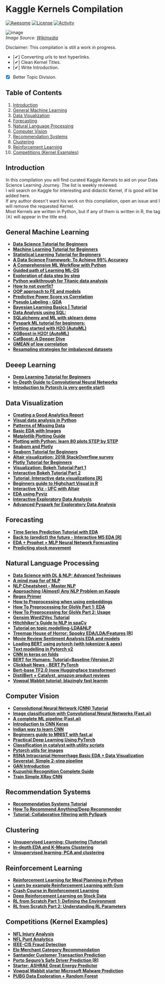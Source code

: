 # Kaggle Kernels Compilation

[![Awesome](https://cdn.rawgit.com/sindresorhus/awesome/d7305f38d29fed78fa85652e3a63e154dd8e8829/media/badge.svg)](https://github.com/sindresorhus/awesome) [![License](https://img.shields.io/github/license/alfarias/awesome-kaggle-kernels)](https://github.com/alfarias/awesome-kaggle-kernels/blob/master/LICENSE) [![Activity](https://img.shields.io/github/commit-activity/m/alfarias/awesome-kaggle-kernels)](https://github.com/alfarias/awesome-kaggle-kernels/commits/master)

![image](https://upload.wikimedia.org/wikipedia/commons/7/7c/Kaggle_logo.png)\
*Image Source: [Wikimedia](https://commons.wikimedia.org/wiki/File:Kaggle_logo.png
)*

Disclaimer: This compilation is still a work in progress.

- [✔] Converting urls to text hyperlinks.
- [✔] Clean Kernel Titles.
- [✔] Write Introduction.
- [X] Better Topic Division.

## Table of Contents

1. [Introduction](#Introduction)
2. [General Machine Learning](#General-Machine-Learning)
3. [Data Visualization](#Data-Visualization)
4. [Forecasting](#Data-Visualization)
5. [Natural Language Processing](#Natural-Language-Processing)
6. [Computer Vision](#Computer-Vision)
7. [Recommendation Systems](#Recommendation-Systems)
8. [Clustering](#Clustering)
9. [Reinforcement Learning](#Reinforcement-Learning)
10. [Competitions (Kernel Examples)](#Competitions-(Kernel-Examples))

## Introduction

In this compilation you will find curated Kaggle Kernels to aid on your Data Science Learning Journey. The list is weekly reviewed.\
I wiil search on Kaggle for interesting and didactic Kernel, if is good will be added here.\
If any author doesn't want his work on this compilation, open an issue and I will remove the requested Kernel.\
Most Kernels are written in Python, but if any of them is written in R, the tag `[R]` will appear in the title end.

## General Machine Learning

- [**Data Science Tutorial for Beginners**](https://www.kaggle.com/kanncaa1/data-sciencetutorial-for-beginners)
- [**Machine Learning Tutorial for Beginners**](https://www.kaggle.com/kanncaa1/machine-learning-tutorial-for-beginners)
- [**Statistical Learning Tutorial for Beginners**](https://www.kaggle.com/kanncaa1/statistical-learning-tutorial-for-beginners)
- [**A Data Science Framework: To Achieve 99% Accuracy**](https://www.kaggle.com/ldfreeman3/a-data-science-framework-to-achieve-99-accuracy)
- [**A Comprehensive ML Workflow with Python**](https://www.kaggle.com/mjbahmani/a-comprehensive-ml-workflow-with-python)
- [**Guided path of Learning ML-DS**](https://www.kaggle.com/ambarish/guided-path-of-learning-ml-ds)
- [**Exploration of data step by step**](https://www.kaggle.com/artgor/exploration-of-data-step-by-step)
- [**Python walkthrough for Titanic data analysis**](https://www.kaggle.com/headsortails/pytanic)
- [**How to not overfit?**](https://www.kaggle.com/artgor/how-to-not-overfit)
- [**OOP approach to FE and models**](https://www.kaggle.com/artgor/oop-approach-to-fe-and-models)
- [**Predictive Power Score vs Correlation**](https://www.kaggle.com/frtgnn/predictive-power-score-vs-correlation)
- [**Pseudo Labeling - QDA**](https://www.kaggle.com/cdeotte/pseudo-labeling-qda-0-969)
- [**Bayesian Learning Basics | Tutorial**](https://www.kaggle.com/upadorprofzs/bayesian-learning-basics-tutorial)
- [**Data Analysis using SQL:**](https://www.kaggle.com/dimarudov/data-analysis-using-sql)
- [**SQLalchemy and ML with sklearn demo**](https://www.kaggle.com/aawiegel/sqlalchemy-and-ml-with-sklearn-demo)
- [**Pyspark ML tutorial for beginners:**](https://www.kaggle.com/fatmakursun/pyspark-ml-tutorial-for-beginners)
- [**Getting started with H2O (AutoML)**](https://www.kaggle.com/sudalairajkumar/getting-started-with-h2o)
- [**XGBoost in H2O! (AutoML)**](https://www.kaggle.com/brandenkmurray/xgboost-in-h2o)
- [**CatBoost: A Deeper Dive**](https://www.kaggle.com/abhinand05/catboost-a-deeper-dive)
- [**GMEAN of low correlation**](https://www.kaggle.com/paulorzp/gmean-of-low-correlation-lb-0-952x)
- [**Resampling strategies for imbalanced datasets**](https://www.kaggle.com/rafjaa/resampling-strategies-for-imbalanced-datasets)

## Deeep Learning

- [**Deep Learning Tutorial for Beginners**](https://www.kaggle.com/kanncaa1/deep-learning-tutorial-for-beginners)
- [**In-Depth Guide to Convolutional Neural Networks**](https://www.kaggle.com/abhinand05/in-depth-guide-to-convolutional-neural-networks)
- [**Introduction to Pytorch (a very gentle start)**](https://www.kaggle.com/frtgnn/introduction-to-pytorch-a-very-gentle-start)

## Data Visualization

- [**Creating a Good Analytics Report**](https://www.kaggle.com/jpmiller/creating-a-good-analytics-report)
- [**Visual data analysis in Python**](https://www.kaggle.com/kashnitsky/topic-2-visual-data-analysis-in-python)
- [**Patterns of Missing Data**](https://www.kaggle.com/jpmiller/patterns-of-missing-data)
- [**Basic EDA with Images**](https://www.kaggle.com/jpmiller/basic-eda-with-images)
- [**Matplotlib Plotting Guide**](https://www.kaggle.com/grroverpr/matplotlib-plotting-guide)
- [**Plotting with Python: learn 80 plots STEP by STEP**](https://www.kaggle.com/python10pm/plotting-with-python-learn-80-plots-step-by-step)
- [**Seaborn and Plotly**](https://www.kaggle.com/kashnitsky/topic-2-part-2-seaborn-and-plotly)
- [**Seaborn Tutorial for Beginners**](https://www.kaggle.com/kanncaa1/seaborn-tutorial-for-beginners)
- [**Altair visualization: 2018 StackOverflow survey**](https://www.kaggle.com/notslush/altair-visualization-2018-stackoverflow-survey)
- [**Plotly Tutorial for Beginners**](https://www.kaggle.com/kanncaa1/plotly-tutorial-for-beginners)
- [**Visualization: Bokeh Tutorial Part 1**](https://www.kaggle.com/kanncaa1/visualization-bokeh-tutorial-part-1)
- [**Interactive Bokeh Tutorial Part 2**](https://www.kaggle.com/kanncaa1/interactive-bokeh-tutorial-part-2)
- [**Tutorial: Interactive data visualizations [R]**](https://www.kaggle.com/tavoosi/tutorial-interactive-data-visualizations)
- [**Beginners guide to Highchart Visual in R**](https://www.kaggle.com/nulldata/beginners-guide-to-highchart-visual-in-r)
- [**Interactive Viz - UFC with Altair**](https://www.kaggle.com/subinium/interactive-viz-1-ufc-with-altair)
- [**EDA using Pyviz**](https://www.kaggle.com/deepanshusemwal/eda-using-pyviz)
- [**Interactive Exploratory Data Analysis**](https://www.kaggle.com/dcstang/interactive-exploratory-data-analysis-eda)
- [**Advanced Pyspark for Exploratory Data Analysis**](https://www.kaggle.com/tientd95/advanced-pyspark-for-exploratory-data-analysis)

## Forecasting

- [**Time Series Prediction Tutorial with EDA**](https://www.kaggle.com/kanncaa1/time-series-prediction-tutorial-with-eda)
- [**Back to (predict) the future - Interactive M5 EDA [R]**](https://www.kaggle.com/headsortails/back-to-predict-the-future-interactive-m5-eda)
- [**EDA + Prophet + MLP Neural Network Forecasting**](https://www.kaggle.com/arindamgot/eda-prophet-mlp-neural-network-forecasting)
- [**Predicting stock movement**](https://www.kaggle.com/zikazika/predicting-stock-movement/)

## Natural Language Processing

- [**Data Science with DL & NLP: Advanced Techniques**](https://www.kaggle.com/vbmokin/data-science-with-dl-nlp-advanced-techniques)
- [**A mind map for of NLP**](https://www.kaggle.com/rftexas/ml-cheatsheet-a-mind-map-for-nlp)
- [**NLP Cheatsheet - Master NLP**](https://www.kaggle.com/rftexas/nlp-cheatsheet-master-nlp)
- [**Approaching (Almost) Any NLP Problem on Kaggle**](https://www.kaggle.com/abhishek/approaching-almost-any-nlp-problem-on-kaggle)
- [**Regex Primer**](https://www.kaggle.com/adityaecdrid/regex-primer-annoying-artgor-xd)
- [**How to Preprocessing when using embeddings**](https://www.kaggle.com/christofhenkel/how-to-preprocessing-when-using-embeddings)
- [**How To Preprocessing for GloVe Part 1: EDA**](https://www.kaggle.com/christofhenkel/how-to-preprocessing-for-glove-part1-eda)
- [**How To Preprocessing for GloVe Part 2: Usage**](https://www.kaggle.com/christofhenkel/how-to-preprocessing-for-glove-part2-usage)
- [**Gensim Word2Vec Tutorial**](https://www.kaggle.com/pierremegret/gensim-word2vec-tutorial)
- [**Hitchhiker's Guide to NLP in spaCy**](https://www.kaggle.com/nirant/hitchhiker-s-guide-to-nlp-in-spacy/)
- [**Tutorial on topic modelling-LDA&NLP**](https://www.kaggle.com/zikazika/tutorial-on-topic-modelling-lda-nlp?scriptVersionId=9699432)
- [**Treemap House of Horror: Spooky EDA/LDA/Features [R]**](https://www.kaggle.com/headsortails/treemap-house-of-horror-spooky-eda-lda-features)
- [**Movie Review Sentiment Analysis EDA and models**](https://www.kaggle.com/artgor/movie-review-sentiment-analysis-eda-and-models)
- [**Loading BERT using pytorch (with tokenizer & apex)**](https://www.kaggle.com/christofhenkel/loading-bert-using-pytorch-with-tokenizer-apex/notebook)
- [**Text modelling in Pytorch v2**](https://www.kaggle.com/artgor/text-modelling-in-pytorch-v2)
- [**CNN in keras on folds**](https://www.kaggle.com/artgor/cnn-in-keras-on-folds)
- [**BERT for Humans: Tutorial+Baseline (Version 2)**](https://www.kaggle.com/abhinand05/bert-for-humans-tutorial-baseline-version-2)
- [**Clickbait News - BERT PyTorch**](https://www.kaggle.com/kashnitsky/clickbait-news-bert-pytorch)
- [**Bert-base TF2.0 (now Huggingface transformer)**](https://www.kaggle.com/akensert/bert-base-tf2-0-now-huggingface-transformer)
- [**DistilBert + Catalyst, amazon product reviews**](https://www.kaggle.com/kashnitsky/distillbert-catalyst-amazon-product-reviews)
- [**Vowpal Wabbit tutorial: blazingly fast learnin**](https://www.kaggle.com/kashnitsky/vowpal-wabbit-tutorial-blazingly-fast-learning)

## Computer Vision

- [**Convolutional Neural Network (CNN) Tutorial**](https://www.kaggle.com/kanncaa1/convolutional-neural-network-cnn-tutorial)
- [**Image classification with Convolutional Neural Networks (Fast.ai)**](https://www.kaggle.com/hortonhearsafoo/fast-ai-lesson-1)
- [**A complete ML pipeline (Fast.ai)**](https://www.kaggle.com/qitvision/a-complete-ml-pipeline-fast-ai)
- [**Introduction to CNN Keras**](https://www.kaggle.com/yassineghouzam/introduction-to-cnn-keras-0-997-top-6)
- [**Indian way to learn CNN**](https://www.kaggle.com/shahules/indian-way-to-learn-cnn)
- [**Beginners guide to MNIST with fast.ai**](https://www.kaggle.com/christianwallenwein/beginners-guide-to-mnist-with-fast-ai)
- [**Practical Deep Learning Using PyTorch**](https://www.kaggle.com/ankitjha/practical-deep-learning-using-pytorch)
- [**Classification in catalyst with utility scripts**](https://www.kaggle.com/artgor/classification-in-catalyst-with-utility-scripts)
- [**Pytorch utils for images**](https://www.kaggle.com/artgor/pytorch-utils-for-images)
- [**RSNA Intracranial Hemorrhage Basic EDA + Data Visualization**](https://www.kaggle.com/marcovasquez/basic-eda-data-visualization/notebook)
- [**Severstal: Simple 2-step pipeline**](https://www.kaggle.com/xhlulu/severstal-simple-2-step-pipeline)
- [**GAN Introduction**](https://www.kaggle.com/jesucristo/gan-introduction)
- [**Kuzushiji Recognition Complete Guide**](https://www.kaggle.com/jesucristo/kuzushiji-recognition-complete-guide)
- [**Train Simple XRay CNN**](https://www.kaggle.com/kmader/train-simple-xray-cnn)

## Recommendation Systems

- [**Recommendation Systems Tutorial**](https://www.kaggle.com/kanncaa1/recommendation-systems-tutorial)
- [**How To Recommend Anything/Deep Recommender**](https://www.kaggle.com/morrisb/how-to-recommend-anything-deep-recommender)
- [**Tutorial: Collaborative filtering with PySpark**](https://www.kaggle.com/vchulski/tutorial-collaborative-filtering-with-pyspark)

## Clustering

- [**Unsupervised Learning: Clustering (Tutorial)**](https://www.kaggle.com/maximgolovatchev/unsupervised-learning-clustering-tutorial/data)
- [**In-depth EDA and K-Means Clustering**](https://www.kaggle.com/thebrownviking20/in-depth-eda-and-k-means-clustering)
- [**Unsupervised learning: PCA and clustering**](https://www.kaggle.com/kashnitsky/topic-7-unsupervised-learning-pca-and-clustering)

## Reinforcement Learning

- [**Reinforcement Learning for Meal Planning in Python**](https://www.kaggle.com/osbornep/reinforcement-learning-for-meal-planning-in-python)
- [**Learn by example Reinforcement Learning with Gym**](https://www.kaggle.com/charel/learn-by-example-reinforcement-learning-with-gym)
- [**Crash Course in Reinforcement Learning**](https://www.kaggle.com/blairyoung/crash-course-in-reinforcement-learning)
- [**Deep Reinforcement Learning on Stock Data**](https://www.kaggle.com/itoeiji/deep-reinforcement-learning-on-stock-data)
- [**RL from Scratch Part 1: Defining the Environment**](https://www.kaggle.com/osbornep/rl-from-scratch-part-1-defining-the-environment)
- [**RL from Scratch Part 2: Understanding RL Parameters**](https://www.kaggle.com/osbornep/rl-from-scratch-part-2-understanding-rl-paramters)

## Competitions (Kernel Examples)

- [**NFL Injury Analysis**](https://www.kaggle.com/aleksandradeis/nfl-injury-analysis)
- [**NFL Punt Analytics**](https://www.kaggle.com/jpmiller/nfl-punt-analytics)
- [**IEEE-CIS Fraud Detection**](https://www.kaggle.com/artgor/eda-and-models)
- [**Elo Merchant Category Recommendation**](https://www.kaggle.com/artgor/elo-eda-and-models)
- [**Santander Customer Transaction Prediction**](https://www.kaggle.com/artgor/santander-eda-fe-fs-and-models)
- [**Porto Seguro’s Safe Driver Prediction [R]**](https://www.kaggle.com/headsortails/steering-wheel-of-fortune-porto-seguro-eda)
- [**Starter: ASHRAE Great Energy Predictor**](https://www.kaggle.com/jesucristo/starter-great-energy-predictor)
- [**Vowpal Wabbit starter Microsoft Malware Prediction**](https://www.kaggle.com/kashnitsky/training-while-reading-vowpal-wabbit-starter)
- [**PUBG Data Exploration + Random Forest**](https://www.kaggle.com/carlolepelaars/pubg-data-exploration-rf-funny-gifs)
